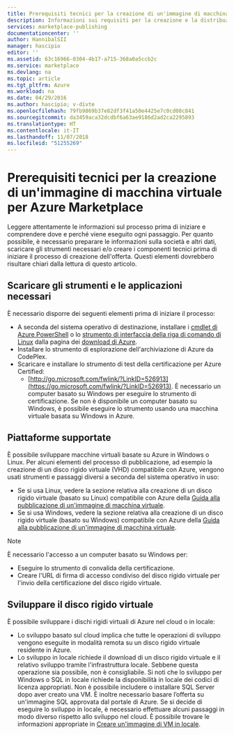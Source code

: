 ```yaml
---
title: Prerequisiti tecnici per la creazione di un'immagine di macchina virtuale per Azure Marketplace | Documentazione Microsoft
description: Informazioni sui requisiti per la creazione e la distribuzione di un'immagine di macchina virtuale in Azure Marketplace per l'acquisto da parte di altri utenti.
services: marketplace-publishing
documentationcenter: ''
author: HannibalSII
manager: hascipio
editor: ''
ms.assetid: 63c16966-0304-4b17-a715-368a0a5ccb2c
ms.service: marketplace
ms.devlang: na
ms.topic: article
ms.tgt_pltfrm: Azure
ms.workload: na
ms.date: 04/29/2016
ms.author: hascipio; v-divte
ms.openlocfilehash: 79fb9869b37e82df3f41a50e4425e7c0cd08c841
ms.sourcegitcommit: da3459aca32dcdbf6a63ae9186d2ad2ca2295893
ms.translationtype: HT
ms.contentlocale: it-IT
ms.lasthandoff: 11/07/2018
ms.locfileid: "51255269"
---
```

# <a name="technical-prerequisites-for-creating-a-virtual-machine-image-for-the-azure-marketplace"></a>Prerequisiti tecnici per la creazione di un'immagine di macchina virtuale per Azure Marketplace
Leggere attentamente le informazioni sul processo prima di iniziare e comprendere dove e perché viene eseguito ogni passaggio. Per quanto possibile, è necessario preparare le informazioni sulla società e altri dati, scaricare gli strumenti necessari e/o creare i componenti tecnici prima di iniziare il processo di creazione dell'offerta. Questi elementi dovrebbero risultare chiari dalla lettura di questo articolo.  

## <a name="download-needed-tools--applications"></a>Scaricare gli strumenti e le applicazioni necessari
È necessario disporre dei seguenti elementi prima di iniziare il processo:

* A seconda del sistema operativo di destinazione, installare i [cmdlet di Azure PowerShell](https://www.microsoft.com/web/handlers/webpi.ashx/getinstaller/WindowsAzurePowershellGet.3f.3f.3fnew.appids) o lo [strumento di interfaccia della riga di comando di Linux](https://go.microsoft.com/fwlink/?LinkId=253472&clcid=0x409) dalla pagina dei [download di Azure](https://azure.microsoft.com/downloads/).
* Installare lo strumento di esplorazione dell'archiviazione di Azure da CodePlex.
* Scaricare e installare lo strumento di test della certificazione per Azure Certified:
  * [http://go.microsoft.com/fwlink/?LinkID=526913](https://go.microsoft.com/fwlink/?LinkID=526913). È necessario un computer basato su Windows per eseguire lo strumento di certificazione. Se non è disponibile un computer basato su Windows, è possibile eseguire lo strumento usando una macchina virtuale basata su Windows in Azure.

## <a name="platforms-supported"></a>Piattaforme supportate
È possibile sviluppare macchine virtuali basate su Azure in Windows o Linux. Per alcuni elementi del processo di pubblicazione, ad esempio la creazione di un disco rigido virtuale (VHD) compatibile con Azure, vengono usati strumenti e passaggi diversi a seconda del sistema operativo in uso:  

* Se si usa Linux, vedere la sezione relativa alla creazione di un disco rigido virtuale (basato su Linux) compatibile con Azure della [Guida alla pubblicazione di un'immagine di macchina virtuale](marketplace-publishing-vm-image-creation.md).
* Se si usa Windows, vedere la sezione relativa alla creazione di un disco rigido virtuale (basato su Windows) compatibile con Azure della [Guida alla pubblicazione di un'immagine di macchina virtuale](marketplace-publishing-vm-image-creation.md).

> [!NOTE]
> È necessario l'accesso a un computer basato su Windows per:
> 
> * Eseguire lo strumento di convalida della certificazione.
> * Creare l'URL di firma di accesso condiviso del disco rigido virtuale per l'invio della certificazione del disco rigido virtuale.
> 
> 

## <a name="develop-your-vhd"></a>Sviluppare il disco rigido virtuale
È possibile sviluppare i dischi rigidi virtuali di Azure nel cloud o in locale:

* Lo sviluppo basato sul cloud implica che tutte le operazioni di sviluppo vengono eseguite in modalità remota su un disco rigido virtuale residente in Azure.
* Lo sviluppo in locale richiede il download di un disco rigido virtuale e il relativo sviluppo tramite l'infrastruttura locale. Sebbene questa operazione sia possibile, non è consigliabile. Si noti che lo sviluppo per Windows o SQL in locale richiede la disponibilità in locale dei codici di licenza appropriati. Non è possibile includere o installare SQL Server dopo aver creato una VM. È inoltre necessario basare l’offerta su un'immagine SQL approvata dal portale di Azure. Se si decide di eseguire lo sviluppo in locale, è necessario effettuare alcuni passaggi in modo diverso rispetto allo sviluppo nel cloud. È possibile trovare le informazioni appropriate in [Creare un'immagine di VM in locale](marketplace-publishing-vm-image-creation-on-premise.md).

[link-acct-creation]:marketplace-publishing-accounts-creation-registration.md

